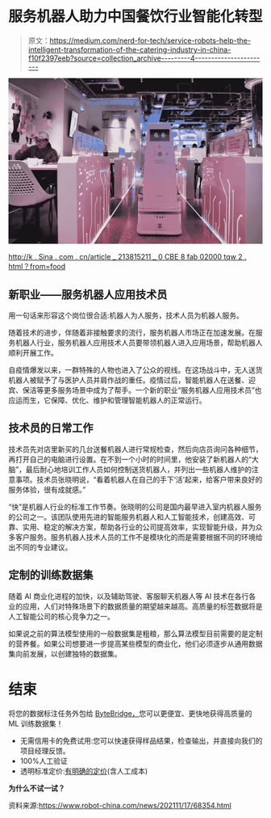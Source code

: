 # 服务机器人助力中国餐饮行业智能化转型

> 原文：<https://medium.com/nerd-for-tech/service-robots-help-the-intelligent-transformation-of-the-catering-industry-in-china-f10f2397eeb?source=collection_archive---------4----------------------->

![](img/4ea362c5f07fb6ee2ae27715b11f7fc6.png)

[http://k . Sina . com . cn/article _ 213815211 _ 0 CBE 8 fab 02000 tqw 2 . html？from=food](http://k.sina.com.cn/article_213815211_0cbe8fab02000tqw2.html?from=food)

## 新职业——服务机器人应用技术员

用一句话来形容这个岗位很合适:机器人为人服务，技术人员为机器人服务。

随着技术的进步，伴随着非接触要求的流行，服务机器人市场正在加速发展。在服务机器人行业，服务机器人应用技术人员要带领机器人进入应用场景，帮助机器人顺利开展工作。

自疫情爆发以来，一群特殊的人物也进入了公众的视线。在这场战斗中，无人送货机器人被赋予了与医护人员并肩作战的重任。疫情过后，智能机器人在送餐、迎宾、保洁等更多服务场景中成为了帮手。一个新的职业“服务机器人应用技术员”也应运而生，它保障、优化、维护和管理智能机器人的正常运行。

## 技术员的日常工作

技术员先对店里新买的几台送餐机器人进行常规检查，然后向店员询问各种细节，再打开自己的电脑进行设置。在不到一个小时的时间里，他安装了新机器人的“大脑”，最后耐心地培训工作人员如何控制送货机器人，并列出一些机器人维护的注意事项。技术员张晓明说，“看着机器人在自己的手下‘活’起来，给客户带来良好的服务体验，很有成就感。”

“快”是机器人行业的标准工作节奏。张晓明的公司是国内最早进入室内机器人服务的公司之一。该团队使用先进的智能服务机器人和人工智能技术，创建高效、可靠、实用、稳定的解决方案，帮助各行业的公司提高效率，实现智能升级，并为众多客户服务。服务机器人技术人员的工作不是模块化的而是需要根据不同的环境给出不同的专业建议。

## 定制的训练数据集

随着 AI 商业化进程的加快，以及辅助驾驶、客服聊天机器人等 AI 技术在各行各业的应用，人们对特殊场景下的数据质量的期望越来越高。高质量的标签数据将是人工智能公司的核心竞争力之一。

如果说之前的算法模型使用的一般数据集是粗粮，那么算法模型目前需要的是定制的营养餐。如果公司想要进一步提高某些模型的商业化，他们必须逐步从通用数据集向前发展，以创建独特的数据集。

# 结束

将您的数据标注任务外包给 [ByteBridge，](https://tinyurl.com/5n8pjkrc)您可以更便宜、更快地获得高质量的 ML 训练数据集！

*   无需信用卡的免费试用:您可以快速获得样品结果，检查输出，并直接向我们的项目经理反馈。
*   100%人工验证
*   透明标准定价:[有明确的定价](https://www.bytebridge.io/#/?module=price)(含人工成本)

**为什么不试一试？**

资料来源:https://www.robot-china.com/news/202111/17/68354.html